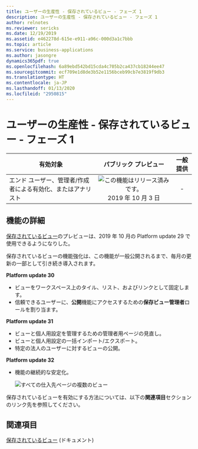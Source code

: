 ```yaml
---
title: ユーザーの生産性 - 保存されているビュー - フェーズ 1
description: ユーザーの生産性 - 保存されているビュー - フェーズ 1
author: relnotes
ms.reviewer: sericks
ms.date: 12/19/2019
ms.assetid: e462278d-615e-e911-a96c-000d3a1c7bbb
ms.topic: article
ms.service: business-applications
ms.author: jasongre
dynamics365pdf: true
ms.openlocfilehash: 6a89ebd542bd15cda4c705b2ca437cb18244ee47
ms.sourcegitcommit: ecf709e1d8de3b52e1156bceb99cb7e3819f9db3
ms.translationtype: HT
ms.contentlocale: ja-JP
ms.lasthandoff: 01/13/2020
ms.locfileid: "2950815"
---
```

# <a name="user-productivity--saved-views--phase-1"></a>ユーザーの生産性 - 保存されているビュー - フェーズ 1


| 有効対象    |  パブリック プレビュー | 一般提供 | 
| ---------- | :----------: |:----------: |
|エンド ユーザー、管理者/作成者による有効化、またはアナリスト|![この機能はリリース済みです。](/dynamics365-release-plan/media/green-checkmark.png "この機能はリリース済みです。") 2019 年 10 月 3 日| -|






## <a name="feature-details"></a>機能の詳細
<!--feature detail start -->
[保存されているビュー](https://docs.microsoft.com/business-applications-release-notes/April19/dynamics365-finance-operations/saved-views)のプレビューは、2019 年 10 月の Platform update 29 で使用できるようになりした。 

保存されているビューの機能強化は、この機能が一般公開されるまで、毎月の更新の一部として引き続き導入されます。

**Platform update 30**

- ビューをワークスペース上のタイル、リスト、およびリンクとして固定します。
- 信頼できるユーザーに、**公開**機能にアクセスするための**保存ビュー管理者**ロールを割り当ます。

**Platform update 31**

- ビューと個人用設定を管理するための管理者用ページの見直し。
- ビューと個人用設定の一括インポート/エクスポート。
- 特定の法人のユーザーに対するビューの公開。

**Platform update 32**

- 機能の継続的な安定化。 

  ![すべての仕入先ページの複数のビュー](media/user-productivity-saved-views-1.png "[すべての仕入先] ページの複数のビュー")

保存されているビューを有効にする方法については、以下の**関連項目**セクションのリンク先を参照してください。
<!--feature detail end -->










## <a name="see-also"></a>関連項目

[保存されているビュー](https://docs.microsoft.com/dynamics365/fin-ops-core/fin-ops/get-started/saved-views) (ドキュメント)
